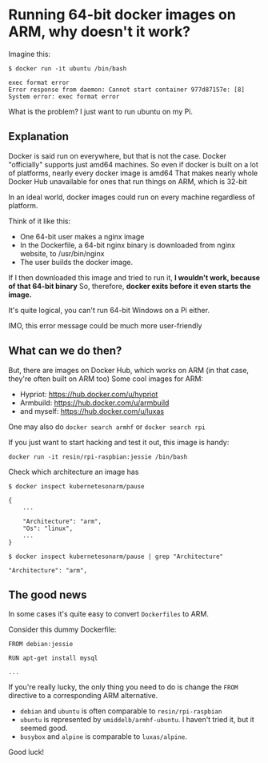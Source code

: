 # Running 64-bit docker images on ARM, why doesn't it work?

Imagine this:
```
$ docker run -it ubuntu /bin/bash

exec format error
Error response from daemon: Cannot start container 977d87157e: [8] System error: exec format error
```

What is the problem?
I just want to run ubuntu on my Pi.

## Explanation

Docker is said run on everywhere, but that is not the case.
Docker "officially" supports just amd64 machines.
So even if docker is built on a lot of platforms, nearly every docker image is amd64
That makes nearly whole Docker Hub unavailable for ones that run things on ARM, which is 32-bit

In an ideal world, docker images could run on every machine regardless of platform.

Think of it like this:

 - One 64-bit user makes a nginx image
 - In the Dockerfile, a 64-bit nginx binary is downloaded from nginx website, to /usr/bin/nginx
 - The user builds the docker image.

If I then downloaded this image and tried to run it, **I wouldn't work, because of that 64-bit binary**
So, therefore, **docker exits before it even starts the image.**

It's quite logical, you can't run 64-bit Windows on a Pi either.

IMO, this error message could be much more user-friendly

## What can we do then?

But, there are images on Docker Hub, which works on ARM (in that case, they're often built on ARM too)
Some cool images for ARM:

 - Hypriot: https://hub.docker.com/u/hypriot
 - Armbuild: https://hub.docker.com/u/armbuild
 - and myself: https://hub.docker.com/u/luxas

One may also do `docker search armhf` or `docker search rpi`

If you just want to start hacking and test it out, this image is handy:
```
docker run -it resin/rpi-raspbian:jessie /bin/bash
```

Check which architecture an image has
```
$ docker inspect kubernetesonarm/pause

{
	...

	"Architecture": "arm",
    "Os": "linux",
    ...
}

$ docker inspect kubernetesonarm/pause | grep "Architecture"

"Architecture": "arm",
```

## The good news

In some cases it's quite easy to convert `Dockerfiles` to ARM.

Consider this dummy Dockerfile:
```
FROM debian:jessie

RUN apt-get install mysql

...
```

If you're really lucky, the only thing you need to do is change the `FROM` directive to a corresponding ARM alternative. 
 - `debian` and `ubuntu` is often comparable to `resin/rpi-raspbian`
 - `ubuntu` is represented by `umiddelb/armhf-ubuntu`. I haven't tried it, but it seemed good.
 - `busybox` and `alpine` is comparable to `luxas/alpine`.

Good luck!